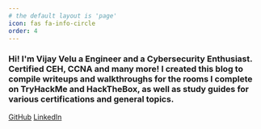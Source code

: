```yaml
---
# the default layout is 'page'
icon: fas fa-info-circle
order: 4
---
```


### Hi! I'm Vijay Velu a Engineer and a Cybersecurity Enthusiast. Certified CEH, CCNA and many more! I created this blog to compile writeups and walkthroughs for the rooms I complete on TryHackMe and HackTheBox, as well as study guides for various certifications and general topics.

[GitHub](https://www.linkedin.com/in/vijay-velu/)
[LinkedIn](https://github.com/vijay-velu/)
